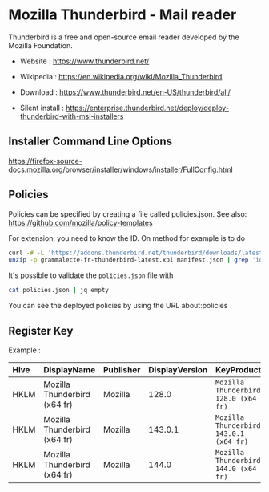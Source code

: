 # Mozilla Thunderbird - Mail reader

Thunderbird is a free and open-source email reader developed by the Mozilla Foundation.

* Website : https://www.thunderbird.net/
* Wikipedia : https://en.wikipedia.org/wiki/Mozilla_Thunderbird

* Download : https://www.thunderbird.net/en-US/thunderbird/all/
* Silent install : https://enterprise.thunderbird.net/deploy/deploy-thunderbird-with-msi-installers


## Installer Command Line Options

https://firefox-source-docs.mozilla.org/browser/installer/windows/installer/FullConfig.html


## Policies

Policies can be specified by creating a file called policies.json.
See also: https://github.com/mozilla/policy-templates

For extension, you need to know the ID.
On method for example is to do
```bash
curl -# -L 'https://addons.thunderbird.net/thunderbird/downloads/latest/grammalecte-fr-thunderbird/latest.xpi' -o grammalecte-fr-thunderbird-latest.xpi
unzip -p grammalecte-fr-thunderbird-latest.xpi manifest.json | grep 'id.:' ; rm grammalecte-fr-thunderbird-latest.xpi
```
It's possible to validate the `policies.json` file with
```bash
cat policies.json | jq empty
```

You can see the deployed policies by using the URL about:policies


## Register Key

Example :

 | Hive | DisplayName | Publisher | DisplayVersion | KeyProduct | UninstallExe |
 |:---- |:----------- |:--------- |:-------------- |:---------- |:------------ |
 | HKLM | Mozilla Thunderbird (x64 fr) | Mozilla | 128.0   | `Mozilla Thunderbird 128.0 (x64 fr)`   | `"C:\Program Files\Mozilla Thunderbird\uninstall\helper.exe"` |
 | HKLM | Mozilla Thunderbird (x64 fr) | Mozilla | 143.0.1 | `Mozilla Thunderbird 143.0.1 (x64 fr)` | `"C:\Program Files\Mozilla Thunderbird\uninstall\helper.exe"` |
 | HKLM | Mozilla Thunderbird (x64 fr) | Mozilla | 144.0   | `Mozilla Thunderbird 144.0 (x64 fr)`   | `"C:\Program Files\Mozilla Thunderbird\uninstall\helper.exe"` |
